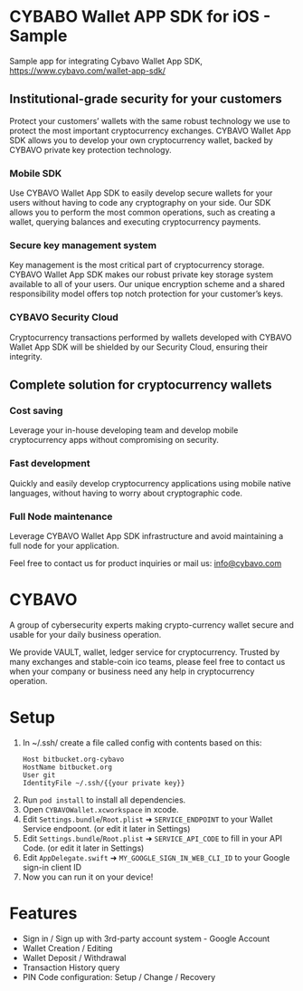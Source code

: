 # CYBABO Wallet APP SDK for iOS - Sample

Sample app for integrating Cybavo Wallet App SDK, https://www.cybavo.com/wallet-app-sdk/

## Institutional-grade security for your customers

Protect your customers’ wallets with the same robust technology we use to protect the most important cryptocurrency exchanges. CYBAVO Wallet App SDK allows you to develop your own cryptocurrency wallet, backed by CYBAVO private key protection technology.

### Mobile SDK
Use CYBAVO Wallet App SDK to easily develop secure wallets for your users without having to code any cryptography on your side. Our SDK allows you to perform the most common operations, such as creating a wallet, querying balances and executing cryptocurrency payments.

### Secure key management system
Key management is the most critical part of cryptocurrency storage. CYBAVO Wallet App SDK makes our robust private key storage system available to all of your users. Our unique encryption scheme and a shared responsibility model offers top notch protection for your customer’s keys.

### CYBAVO Security Cloud
Cryptocurrency transactions performed by wallets developed with CYBAVO Wallet App SDK will be shielded by our Security Cloud, ensuring their integrity.

## Complete solution for cryptocurrency wallets

### Cost saving
Leverage your in-house developing team and develop mobile cryptocurrency apps without compromising on security.

### Fast development
Quickly and easily develop cryptocurrency applications using mobile native languages, without having to worry about cryptographic code.

### Full Node maintenance
Leverage CYBAVO Wallet App SDK infrastructure and avoid maintaining a full node for your application.

Feel free to contact us for product inquiries or mail us: info@cybavo.com

# CYBAVO

A group of cybersecurity experts making crypto-currency wallet secure and usable for your daily business operation.

We provide VAULT, wallet, ledger service for cryptocurrency. Trusted by many exchanges and stable-coin ico teams, please feel free to contact us when your company or business need any help in cryptocurrency operation.

# Setup
1. In ~/.ssh/ create a file called config with contents based on this:
    ```
    Host bitbucket.org-cybavo
    HostName bitbucket.org
    User git
    IdentityFile ~/.ssh/{{your private key}}
    ```
2. Run ```pod install``` to install all dependencies.
3. Open ```CYBAVOWallet.xcworkspace``` in xcode.
4. Edit `Settings.bundle`/`Root.plist` ➜ `SERVICE_ENDPOINT` to your Wallet Service endpoont. (or edit it later in Settings)
5. Edit `Settings.bundle`/`Root.plist` ➜ `SERVICE_API_CODE` to fill in your API Code. (or edit it later in Settings)
6. Edit `AppDelegate.swift` ➜ `MY_GOOGLE_SIGN_IN_WEB_CLI_ID` to your Google sign-in client ID
7. Now you can run it on your device!

# Features
- Sign in / Sign up with 3rd-party account system - Google Account
- Wallet Creation / Editing
- Wallet Deposit / Withdrawal
- Transaction History query
- PIN Code configuration: Setup / Change / Recovery
